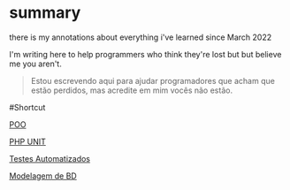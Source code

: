 # summary
there is my annotations about everything i've learned since March 2022

I'm writing here to help programmers who think they're lost but but believe me you aren't.
> Estou escrevendo aqui para ajudar programadores que acham que estão perdidos, mas acredite em mim vocês não estão.



#Shortcut

[POO](https://github.com/raquelalves27/summary/blob/main/POO%20259eb.md)

[PHP UNIT](https://github.com/raquelalves27/summary/blob/main/PHP%20UNIT%208525a.md)

[Testes Automatizados ](https://github.com/raquelalves27/summary/blob/main/Testes%20Aut%20ae908.md)

[Modelagem de BD](https://github.com/raquelalves27/summary/blob/main/Modelagem%20%208464a.md)
